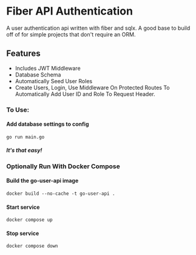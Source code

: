# Fiber API Authentication

A user authentication api written with fiber and sqlx. A good base to build off of for simple projects that don't require an ORM.

## Features

- Includes JWT Middleware
- Database Schema
- Automatically Seed User Roles
- Create Users, Login, Use Middleware On Protected Routes To Automatically Add User ID and Role To Request Header.

### To Use:

#### Add database settings to config

```
go run main.go
```

##### It's that easy!

### Optionally Run With Docker Compose

#### Build the go-user-api image

```
docker build --no-cache -t go-user-api .
```

#### Start service

```
docker compose up
```

#### Stop service

```
docker compose down
```

